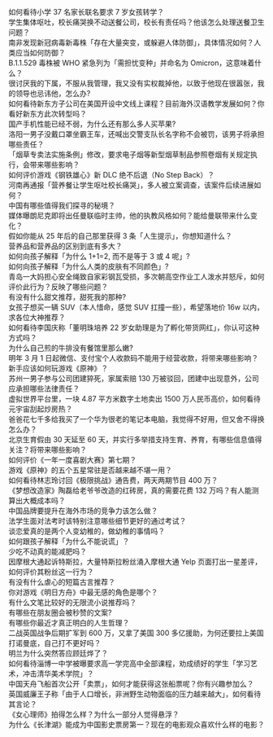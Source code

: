 如何看待小学 37 名家长联名要求 7 岁女孩转学？  
学生集体呕吐，校长痛哭换不动送餐公司，校长有责任吗？他该怎么处理送餐卫生问题？  
南非发现新冠病毒新毒株「存在大量突变，或躲避人体防御」，具体情况如何？人类应当如何防御？  
B.1.1.529 毒株被 WHO 紧急列为「需担忧变种」并命名为 Omicron，这意味着什么？  
很讨厌我的下属，不服从我管理，我又没有实权裁掉他，以致于他现在很嚣张，我的领导也忌讳他，怎么办?  
如何看待新东方子公司在美国开设中文线上课程？目前海外汉语教学发展如何？你看好新东方此次转型吗？  
国产手机性能已经不弱，为什么还有那么多人买苹果?  
洛阳一男子没戴口罩坐霸王车，还喊出交警支队长名字称不会被罚，该男子将承担哪些责任？  
「烟草专卖法实施条例」修改，要求电子烟等新型烟草制品参照卷烟有关规定执行，会带来哪些影响？  
如何评价游戏《钢铁雄心》新 DLC 绝不后退（No Step Back）？  
河南再通报「营养餐让学生呕吐校长痛哭」，多人被立案调查，该案件后续进展如何？  
中国有哪些值得我们探寻的秘境？  
媒体曝朗尼克即将出任曼联临时主帅，他的执教风格如何？能给曼联带来什么变化？  
假如你能从 25 年后的自己那里获得 3 条「人生提示」，你想知道什么？  
营养品和营养品的区别到底有多大？  
如何向孩子解释「为什么 1+1=2, 而不是等于 3 或 4 呢」?  
如何向孩子解释「为什么人类的皮肤有不同颜色」?  
青岛一大妈担心安全绳致自家彩钢瓦受损，多次朝高空作业工人泼水并怒斥，如何评价此行为？反映了哪些问题？  
有没有什么甜文推荐，甜死我的那种?  
女孩子想买一辆 SUV（本人惜命，感觉 SUV 扛撞一些），希望落地价 16w 以内，求各位大神推荐？  
如何看待李国庆称「董明珠培养 22 岁女助理是为了孵化带货网红」，你认可这种方式吗？  
为什么自己煎的牛排没有餐馆里那么嫩?  
明年 3 月 1 日起微信、支付宝个人收款码不能用于经营收款，将带来哪些影响？  
新手应该如何玩游戏《原神》？  
苏州一男子参与公司团建猝死，家属索赔 130 万被驳回，团建中出现意外，公司应承担哪些法律责任？  
虚拟世界平台里，一块 4.87 平方米数字土地卖出 1500 万人民币高价，如何看待元宇宙刮起炒房热？  
爸爸花七千多给我买了一个华为很老的笔记本电脑，我觉得不好用，但又舍不得换怎么办？  
北京生育假由 30 天延至 60 天，并实行多举措支持生育、养育，有哪些信息值得关注？将带来哪些影响？  
如何评价《一年一度喜剧大赛》第七期？  
游戏《原神》的五个五星常驻是否越来越不堪一用？  
如何看待林志玲讨回《极限挑战》通告费，两天两期节目 400 万？  
《梦想改造家》陶磊给老爷爷改造的红砖房，真的需要花费 132 万吗？有人能测算出大概成本吗？  
中国品牌要提升在海外市场的竞争力该怎么做？  
法学生面对法考时该特别注意哪些细节更好的通过考试？  
谈恋爱真的是两个人变幼稚的，做幼稚的事情吗？  
如何跟孩子解释「为什么不能说谎」？  
少吃不动真的能减肥吗？  
因摩根大通起诉特斯拉，大量特斯拉粉丝涌入摩根大通 Yelp 页面打出一星差评，如何评价其粉丝这一行为？  
有没有什么虐心的短篇古言推荐？  
你对游戏《明日方舟》中最无感的角色是哪个？  
有什么文笔比较好的无限流小说推荐吗？  
有哪些在朋友圈会被秒赞的文案?  
有哪些你最近才真正明白的人生哲理？  
二战英国战争后期扩军到 600 万，又拿了美国 300 多亿援助，为何还要拉上美国打诺曼底，自己打不更好吗？  
明兰为什么突然答应顾廷烨了？  
如何看待淄博一中学被曝要求高一学完高中全部课程，劝成绩好的学生「学习艺术，冲击清华美术学院」？  
中国天舟飞船首次公开「卖票」，如何才能获得这张船票呢？你有兴趣参加么？  
英国威廉王子称「由于人口增长，非洲野生动物面临的压力越来越大」，如何看待其言论？  
《女心理师》拍得怎么样？为什么一部分人觉得悬浮？  
为什么《长津湖》能成为中国影史票房第一？现在的电影观众喜欢什么样的电影？  
